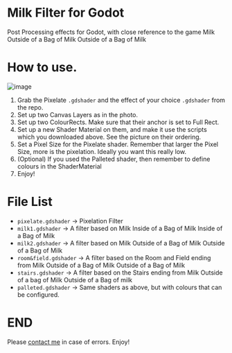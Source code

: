 # Milk Filter for Godot
Post Processing effects for Godot, with close reference to the game Milk Outside of a Bag of Milk Outside of a Bag of Milk

# How to use.
![image](https://github.com/user-attachments/assets/bd3ceba6-0c46-4999-92b4-17819b3f1ac2)
1. Grab the Pixelate `.gdshader` and the effect of your choice `.gdshader` from the repo.
2. Set up two Canvas Layers as in the photo.
3. Set up two ColourRects. Make sure that their anchor is set to Full Rect.
4. Set up a new Shader Material on them, and make it use the scripts which you downloaded above. See the picture on their ordering.
5. Set a Pixel Size for the Pixelate shader. Remember that larger the Pixel Size, more is the pixelation. Ideally you want this really low.
6. (Optional) If you used the Palleted shader, then remember to define colours in the ShaderMaterial
7. Enjoy!
# File List
- `pixelate.gdshader` -> Pixelation Filter
- `milk1.gdshader` -> A filter based on Milk Inside of a Bag of Milk Inside of a Bag of Milk
- `milk2.gdshader` -> A filter based on Milk Outside of a Bag of Milk Outside of a Bag of Milk
- `room&field.gdshader` -> A filter based on the Room and Field ending from Milk Outside of a Bag of Milk Outside of a Bag of Milk
- `stairs.gdshader` -> A filter based on the Stairs ending from Milk Outside of a bag of Milk Outside of a Bag of milk
- `palleted.gdshader` -> Same shaders as above, but with colours that can be configured.
# END
Please [contact me](https://winnerwind.github.io) in case of errors. Enjoy!
